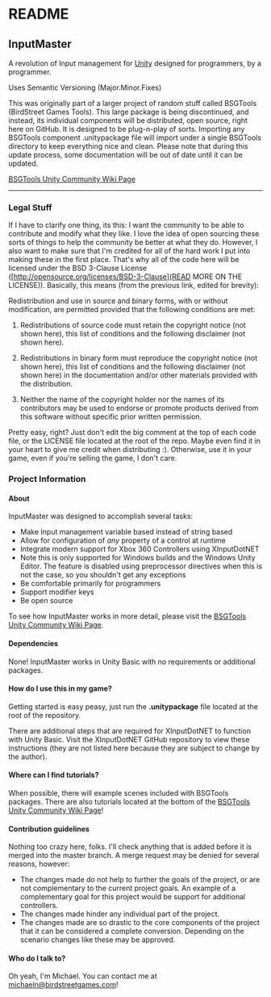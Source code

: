 # README #

## InputMaster ##

A revolution of Input management for [Unity](http://unity3d.com/) designed for programmers, by a programmer.

Uses Semantic Versioning (Major.Minor.Fixes)

This was originally part of a larger project of random stuff called BSGTools (BirdStreet Games Tools). This large package is being discontinued, and instead, its individual components will be distributed, open source, right here on GitHub. It is designed to be plug-n-play of sorts. Importing any BSGTools component .unitypackage file will import under a single BSGTools directory to keep everything nice and clean. Please note that during this update process, some documentation will be out of date until it can be updated.

[BSGTools Unity Community Wiki Page](http://wiki.unity3d.com/index.php/BSGTools)

---
### Legal Stuff ###

If I have to clarify one thing, its this: I want the community to be able to contribute and modify what they like. I love the idea of open sourcing these sorts of things to help the community be better at what they do. However, I also want to make sure that I'm credited for all of the hard work I put into making these in the first place. That's why all of the code here will be licensed under the BSD 3-Clause License ([http://opensource.org/licenses/BSD-3-Clause](READ MORE ON THE LICENSE)). Basically, this means (from the previous link, edited for brevity):

Redistribution and use in source and binary forms, with or without modification, are permitted provided that the following conditions are met:

1. Redistributions of source code must retain the copyright notice (not shown here), this list of conditions and the following disclaimer (not shown here).

2. Redistributions in binary form must reproduce the copyright notice (not shown here), this list of conditions and the following disclaimer (not shown here) in the documentation and/or other materials provided with the distribution.

3. Neither the name of the copyright holder nor the names of its contributors may be used to endorse or promote products derived from this software without specific prior written permission.

Pretty easy, right? Just don't edit the big comment at the top of each code file, or the LICENSE file located at the root of the repo. Maybe even find it in your heart to give me credit when distributing :). Otherwise, use it in your game, even if you're selling the game, I don't care.

### Project Information ###

#### About ###
InputMaster was designed to accomplish several tasks:
* Make Input management variable based instead of string based
* Allow for configuration of *any* property of a control at runtime
* Integrate modern support for Xbox 360 Controllers using XInputDotNET
 * Note this is only supported for Windows builds and the Windows Unity Editor. The feature is disabled using preprocessor directives when this is not the case, so you shouldn't get any exceptions
* Be comfortable primarily for programmers
* Support modifier keys
* Be open source

To see how InputMaster works in more detail, please visit the [BSGTools Unity Community Wiki Page](http://wiki.unity3d.com/index.php/BSGTools).

#### Dependencies ####
None! InputMaster works in Unity Basic with no requirements or additional packages.

#### How do I use this in my game? ###
Getting started is easy peasy, just run the **.unitypackage** file located at the root of the repository.

There are additional steps that are required for XInputDotNET to function with Unity Basic. Visit the XInputDotNET GitHub repository to view these instructions (they are not listed here because they are subject to change by the author).

#### Where can I find tutorials? ####
When possible, there will example scenes included with BSGTools packages. There are also tutorials located at the bottom of the [BSGTools Unity Community Wiki Page](http://wiki.unity3d.com/index.php/BSGTools)!

#### Contribution guidelines ####
Nothing too crazy here, folks. I'll check anything that is added before it is merged into the master branch. A merge request may be denied for several reasons, however:

* The changes made do not help to further the goals of the project, or are not complementary to the current project goals. An example of a complementary goal for this project would be support for additional controllers.
* The changes made hinder any individual part of the project.
* The changes made are so drastic to the core components of the project that it can be considered a complete conversion. Depending on the scenario changes like these may be approved. 

#### Who do I talk to? ####
Oh yeah, I'm Michael. You can contact me at [michaeln@birdstreetgames.com](mailto:michaeln@birdstreetgames.com)!
